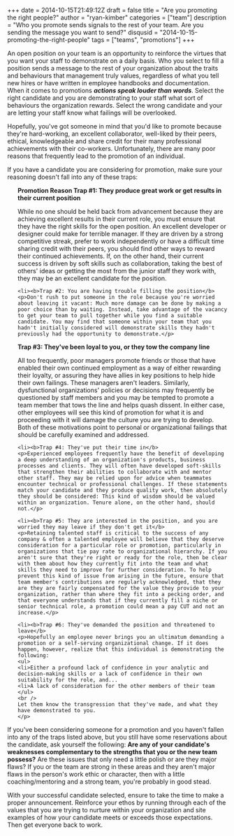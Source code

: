 +++
date = 2014-10-15T21:49:12Z
draft = false
title = "Are you promoting the right people?"
author = "ryan-kimber"
categories = ["team"]
description = "Who you promote sends signals to the rest of your team. Are you sending the message you want to send?"
disqusid = "2014-10-15-promoting-the-right-people"
tags = ["teams", "promotions"]
+++

An open position on your team is an opportunity to reinforce the virtues that you want your staff to demonstrate on a daily basis. Who you select to fill a position sends a message to the rest of your organization about the traits and behaviours that management truly values, regardless of what you tell new hires or have written in employee handbooks and documentation. When it comes to promotions <b>*actions speak louder than words*</b>. Select the right candidate and you are demonstrating to your staff what sort of behaviours the organization rewards. Select the wrong candidate and your are letting your staff know what failings will be overlooked.

Hopefully, you've got someone in mind that you'd like to promote because they're hard-working, an excellent collaborator, well-liked by their peers, ethical, knowledgeable and share credit for their many professional achievements with their co-workers. Unfortunately, there are many poor reasons that frequently lead to the promotion of an individual. 

If you have a candidate you are considering for promotion, make sure your reasoning doesn't fall into any of these traps:

<div>
    <ul style="list-style-type: none;">
    <li><b>Promotion Reason Trap #1: They produce great work or get results in their current position</b>
    <p>While no one should be held back from advancement because they are achieving excellent results in their current role, you must ensure that they have the right skills for the open position. An excellent developer or designer could make for terrible manager. If they are driven by a strong competitive streak, prefer to work independently or have a difficult time sharing credit with their peers, you should find other ways to reward their continued achievements. If, on the other hand, their current success is driven by soft skills such as collaboration, taking the best of others' ideas or getting the most from the junior staff they work with, they may be an excellent candidate for the position.</p></li> 

    <li><b>Trap #2: You are having trouble filling the position</b>
    <p>Don't rush to put someone in the role because you're worried about leaving it vacant: Much more damage can be done by making a poor choice than by waiting. Instead, take advantage of the vacancy to get your team to pull together while you find a suitable candidate. You may find that someone within your team that you hadn't initially considered will demonstrate skills they hadn't previously had the opportunity to demonstrate.</p> 
   </li>
    
   <li><b>Trap #3: They've been loyal to you, or they tow the company line</b>
   <p>All too frequently, poor managers promote friends or those that have enabled their own continued employment as a way of either rewarding their loyalty, or assuring they have allies in key positions to help hide their own failings. These managers aren't leaders. Similarly, dysfunctional organizations' policies or decisions may frequently be questioned by staff members and you may be tempted to promote a team member that tows the line and helps quash dissent. In either case, other employees will see this kind of promotion for what it is and proceeding with it will damage the culture you are trying to develop. Both of these motivations point to personal or organizational failings that should be carefully examined and addressed.</p>
   </li>

    <li><b>Trap #4: They've put their time in</b>
    <p>Experienced employees frequently have the benefit of developing a deep understanding of an organization's products, business processes and clients. They will often have developed soft-skills that strengthen their abilities to collaborate with and mentor other staff. They may be relied upon for advice when teammates encounter technical or professional challenges. If these statements match your candidate and they produce quality work, then absolutely they should be considered: This kind of wisdom should be valued within an organization. Tenure alone, on the other hand, should not.</p>
   </li>

    <li><b>Trap #5: They are interested in the position, and you are worried they may leave if they don't get it</b>
    <p>Retaining talented staff is critical to the success of any company & often a talented employee will believe that they deserve consideration for a particular role or promotion, particularly in organizations that tie pay rate to organizational hierarchy. If you aren't sure that they're right or ready for the role, then be clear with them about how they currently fit into the team and what skills they need to improve for further consideration. To help prevent this kind of issue from arising in the future, ensure that team member's contributions are regularly acknowledged, that they are they are fairly compensated for the value they provide to your organization, rather than where they fit into a pecking order, and that everyone understands that if they currently fill a niche or senior technical role, a promotion could mean a pay CUT and not an increase.</p>
   </li>

    <li><b>Trap #6: They've demanded the position and threatened to leave</b>
    <p>Hopefully an employee never brings you an ultimatum demanding a promotion or a self-serving organizational change. If it does happen, however, realize that this individual is demonstrating the following:
    <ul>
    <li>Either a profound lack of confidence in your analytic and decision-making skills or a lack of confidence in their own suitability for the role, and...
    <li>A lack of consideration for the other members of their team
    </ul>
    <br />
    Let them know the transgression that they've made, and what they have demonstrated to you.
    </p>
   </li>
</ul>
</div>

If you've been considering someone for a promotion and you haven't fallen into any of the traps listed above, but you still have some reservations about the candidate, ask yourself the following: <b>Are any of your candidate's weaknesses complementary to the strengths that you or the new team possess?</b> Are these issues that only need a little polish or are they major flaws? If you or the team are strong in these areas and they aren't major flaws in the person's work ethic or character, then with a little coaching/mentoring and a strong team, you're probably in good stead. 

With your successful candidate selected, ensure to take the time to make a proper announcement. Reinforce your ethos by running through each of the values that you are trying to nurture within your organization and site examples of how your candidate meets or exceeds those expectations. Then get everyone back to work.  

